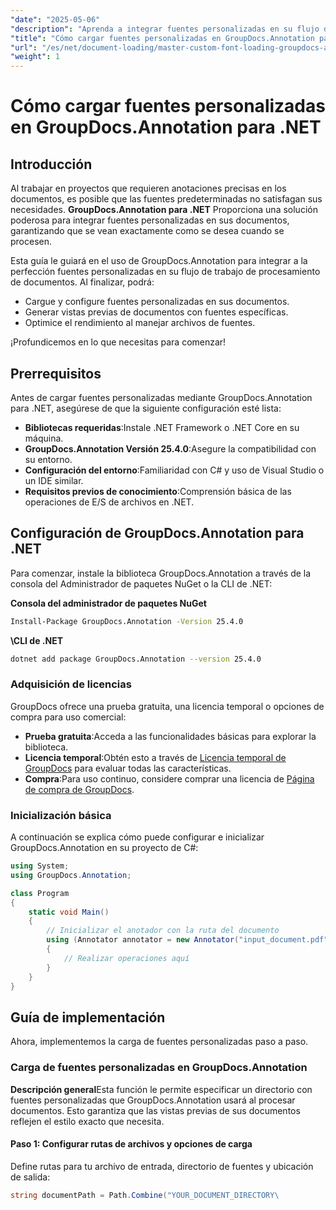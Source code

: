 ```yaml
---
"date": "2025-05-06"
"description": "Aprenda a integrar fuentes personalizadas en su flujo de trabajo de procesamiento de documentos con GroupDocs.Annotation para .NET. Mejore sus anotaciones con un estilo de fuente preciso."
"title": "Cómo cargar fuentes personalizadas en GroupDocs.Annotation para .NET&#58; una guía completa"
"url": "/es/net/document-loading/master-custom-font-loading-groupdocs-annotation-dotnet/"
"weight": 1
---
```


# Cómo cargar fuentes personalizadas en GroupDocs.Annotation para .NET

## Introducción

Al trabajar en proyectos que requieren anotaciones precisas en los documentos, es posible que las fuentes predeterminadas no satisfagan sus necesidades. **GroupDocs.Annotation para .NET** Proporciona una solución poderosa para integrar fuentes personalizadas en sus documentos, garantizando que se vean exactamente como se desea cuando se procesen.

Esta guía le guiará en el uso de GroupDocs.Annotation para integrar a la perfección fuentes personalizadas en su flujo de trabajo de procesamiento de documentos. Al finalizar, podrá:
- Cargue y configure fuentes personalizadas en sus documentos.
- Generar vistas previas de documentos con fuentes específicas.
- Optimice el rendimiento al manejar archivos de fuentes.

¡Profundicemos en lo que necesitas para comenzar!

## Prerrequisitos

Antes de cargar fuentes personalizadas mediante GroupDocs.Annotation para .NET, asegúrese de que la siguiente configuración esté lista:
- **Bibliotecas requeridas**:Instale .NET Framework o .NET Core en su máquina.
- **GroupDocs.Annotation Versión 25.4.0**:Asegure la compatibilidad con su entorno.
- **Configuración del entorno**:Familiaridad con C# y uso de Visual Studio o un IDE similar.
- **Requisitos previos de conocimiento**:Comprensión básica de las operaciones de E/S de archivos en .NET.

## Configuración de GroupDocs.Annotation para .NET

Para comenzar, instale la biblioteca GroupDocs.Annotation a través de la consola del Administrador de paquetes NuGet o la CLI de .NET:

**Consola del administrador de paquetes NuGet**
```bash
Install-Package GroupDocs.Annotation -Version 25.4.0
```

**\CLI de .NET**
```bash
dotnet add package GroupDocs.Annotation --version 25.4.0
```

### Adquisición de licencias

GroupDocs ofrece una prueba gratuita, una licencia temporal o opciones de compra para uso comercial:
- **Prueba gratuita**:Acceda a las funcionalidades básicas para explorar la biblioteca.
- **Licencia temporal**:Obtén esto a través de [Licencia temporal de GroupDocs](https://purchase.groupdocs.com/temporary-license/) para evaluar todas las características.
- **Compra**:Para uso continuo, considere comprar una licencia de [Página de compra de GroupDocs](https://purchase.groupdocs.com/buy).

### Inicialización básica

A continuación se explica cómo puede configurar e inicializar GroupDocs.Annotation en su proyecto de C#:

```csharp
using System;
using GroupDocs.Annotation;

class Program
{
    static void Main()
    {
        // Inicializar el anotador con la ruta del documento
        using (Annotator annotator = new Annotator("input_document.pdf"))
        {
            // Realizar operaciones aquí
        }
    }
}
```

## Guía de implementación

Ahora, implementemos la carga de fuentes personalizadas paso a paso.

### Carga de fuentes personalizadas en GroupDocs.Annotation

**Descripción general**Esta función le permite especificar un directorio con fuentes personalizadas que GroupDocs.Annotation usará al procesar documentos. Esto garantiza que las vistas previas de sus documentos reflejen el estilo exacto que necesita.

#### Paso 1: Configurar rutas de archivos y opciones de carga

Define rutas para tu archivo de entrada, directorio de fuentes y ubicación de salida:

```csharp
string documentPath = Path.Combine("YOUR_DOCUMENT_DIRECTORY\